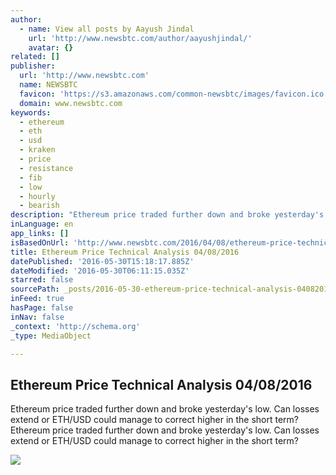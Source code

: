 ```yaml
---
author:
  - name: View all posts by Aayush Jindal
    url: 'http://www.newsbtc.com/author/aayushjindal/'
    avatar: {}
related: []
publisher:
  url: 'http://www.newsbtc.com'
  name: NEWSBTC
  favicon: 'https://s3.amazonaws.com/common-newsbtc/images/favicon.ico'
  domain: www.newsbtc.com
keywords:
  - ethereum
  - eth
  - usd
  - kraken
  - price
  - resistance
  - fib
  - low
  - hourly
  - bearish
description: "Ethereum price traded further down and broke yesterday's low. Can losses extend or ETH/USD could manage to correct higher in the short term? Ethereum price traded further down and broke yesterday's low. Can losses extend or ETH/USD could manage to correct higher in the short term?"
inLanguage: en
app_links: []
isBasedOnUrl: 'http://www.newsbtc.com/2016/04/08/ethereum-price-technical-analysis-04082016-perfect-sell-downside-move/'
title: Ethereum Price Technical Analysis 04/08/2016
datePublished: '2016-05-30T15:18:17.885Z'
dateModified: '2016-05-30T06:11:15.035Z'
starred: false
sourcePath: _posts/2016-05-30-ethereum-price-technical-analysis-04082016.md
inFeed: true
hasPage: false
inNav: false
_context: 'http://schema.org'
_type: MediaObject

---
```

<article style=""><h1>Ethereum Price Technical Analysis 04/08/2016</h1><p>Ethereum price traded further down and broke yesterday's low. Can losses extend or ETH/USD could manage to correct higher in the short term? Ethereum price traded further down and broke yesterday's low. Can losses extend or ETH/USD could manage to correct higher in the short term?</p><img src="http://s3.amazonaws.com/main-newsbtc-images/2016/04/08031129/Ethereum6.png" /></article>